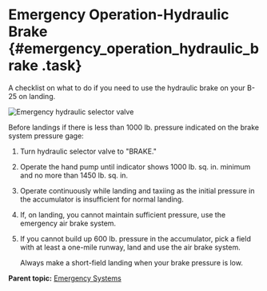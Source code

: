 # Emergency Operation-Hydraulic Brake {#emergency_operation_hydraulic_brake .task}

A checklist on what to do if you need to use the hydraulic brake on your B-25 on landing.

![Emergency hydraulic selector valve](../images/emerg_hydraulic_brake.png)

Before landings if there is less than 1000 lb. pressure indicated on the brake system pressure gage:

1.  Turn hydraulic selector valve to "BRAKE."

2.  Operate the hand pump until indicator shows 1000 lb. sq. in. minimum and no more than 1450 lb. sq. in.

3.  Operate continuously while landing and taxiing as the initial pressure in the accumulator is insufficient for normal landing.

4.  If, on landing, you cannot maintain sufficient pressure, use the emergency air brake system.

5.  If you cannot build up 600 lb. pressure in the accumulator, pick a field with at least a one-mile runway, land and use the air brake system.

    Always make a short-field landing when your brake pressure is low.


**Parent topic:** [Emergency Systems](../topics/emergency_systems.md)

